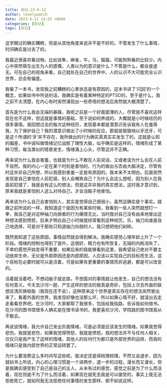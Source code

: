 ```yaml
---
title: 杂记-23-6-12
author: lonelywatch
date: 2023-6-12 14:55 +0800
categories: [杂记]
tags: [杂记]
---
```


这学期过的确实糟糕，但是从其他角度来说并不是不好的。不管发生了什么事情，时间确实是过去了的。

​	我最近很喜欢看动物，比如说隼，麻雀，牛，马，猫猫，可能狗狗看的比较少。内心中突然萌生出生为人的感慨，人类以为的意识是什么？不管是什么，都会是虚无。可在自己的视角来看，自己就处在自己的世界中，人的认识不大可能完全认识世界，总会有偏差。

​	我看了一本书，发现我之前糟糕的心里状态是有原因的，这本书讲了‘闪回’的一个概念，如果如书中所说的话，我确实是有着某种特定的PTSD的，至于是什么，我之前不太清楚，在内心有时突然涌现出一些奇怪的想法后突然就大概清楚了。

​	首先是为什么我会无端的暴躁，我呢之前是一个好面面薄的人，尽管我不喜欢这样现在也不这样，但这就是事情的基础，至于说如何养成的，大概就是小时候经历的很多事情。我回想过去的每次这种经历，发现基本都是潜意识告诉我有人在羞辱我，为了保护自己？我的潜意识做出了小时候的反应，那就是狠狠地以牙还牙，可是这个所谓的‘牙’并不存在，我所做出的行为确实真真实实发生了的，这就是认知的偏差，书中说叫做情绪记忆战胜了理性大脑，似乎确实是这样的，情绪形成了某种习惯，每当类似的情景发生，情绪涌上心头，尽管这并不正确。

​	再来说为什么我会害羞，也就是为什么不敢在人前说话，又或者说为什么会在人前不自然。我的内心一定在某个时刻是害怕的，行为的做出与否由大脑决定，尽管有时这并非自己所想，所以我感到害羞一定是有原因的。我本来不太明白，后面突然发现是自己害怕在人前犯错，别人会嘲笑自己？为什么会这么想呢，因为别人在我面前犯错了，我就会有这么的想法，但是这并非我的真实想法，这时我才意识到，原来我就是害怕别人这么对待自己，才会没脑子地害怕。

​	再来说为什么自己会害怕别人，其实是觉得自己很弱小，虽然这确实是个事实。就跟之前所说的一样，我知道这个是因为有某些时候，我看到一些人突然就想打一拳，我自己是对这种抽刀向弱者的行为痛恨无比，当时我对自己没有由来地冒出这种想法感到愤怒，后来才明白自己小时候就经常看到这种经历，乐，抽刀向谁是自己地选择，可是对于那些只知道抽刀向弱的人，我只想把他们剁碎。

​	既然我知道了这些原因，事情自然就会得到解决。我确实感觉心理年龄上升了一个阶段。情绪的控制也得到了提升，这很好，精力也有所恢复，无端的内耗消失了，不幸的感觉开始变得不重要，如果后来的我能够看到这里，我希望自己绝对不要主动放弃生命，无论是外部原因还是内部原因，人应该以实现自己的目标而生活，这个目标在必要时就可以是活着，可是如果有更重要的事情而非逃避，都是可以改变的。

​	活着就活着吧，不想动脑子就走路，不想面对的事情就让他发生，自己的想法没有任何意义。今天去沙河一趟，产生这样的想法的我真是奇妙，包括上次去外面的联想店清灰换硅脂（我现在还不会），这种原来这个世界是真实存在的想法突然冒出来了，看着外面的世界，我发现好像也没那么坏，所以如果心情不好，就请出去走走看看世界吧。在沙河时，大家都帮了我很多，包括给我指路，告诉我如何借书。在沙河的图书馆很多人确实是在借书读书的，我更喜欢沙河，学院路的图书馆我从不敢去。

​	再说说情绪，我允许自己发出负面情绪，可是必须是应该发生的情绪。如果我觉得悲伤，我就是悲伤，如果我觉得愤怒，我就是愤怒。我的想法并不与任何人相关，仅仅只是我产生了这样的情绪，其他人的任何行为都只是外部世界的运转，而我的情绪只是我内部世界的正常运转罢了。

​	为什么要浪费这么多时间写这些呢，我决定还是得梳理梳理，不然又会退步，因为就如书上所说，内心的心理习惯是一个进两步，退一步的过程，漫长而又漫长，但是我确实感受到了自己是自己的主人，从未有过的感觉，感觉之前是为了什么而活着，现在则是不为了什么而活着，如果现在就死去我是可以接受的，事实上我无法拒绝死亡，就如同我无法拒绝任何事情的发生那样，倒不如说这样。

​	

​	